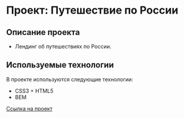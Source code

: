 # Проект: Путешествие по России

## Описание проекта

+ Лендинг об путешествиях по России.

## Используемые технологии

В проекте используются следующие технологии:
+ CSS3 + HTML5
+ BEM

[Ссылка на проект](https://alraskalov.github.io/russian-travel/)

